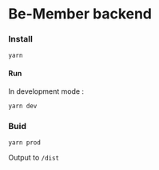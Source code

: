# Be-Member backend

### Install
```
yarn
```

#### Run
In development mode :
```
yarn dev
```

### Buid
```
yarn prod
```
Output to `/dist`
